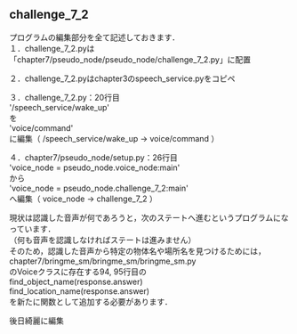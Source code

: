 ## challenge_7_2
プログラムの編集部分を全て記述しておきます．  
１．challenge_7_2.pyは「chapter7/pseudo_node/pseudo_node/challenge_7_2.py」に配置  

２．challenge_7_2.pyはchapter3のspeech_service.pyをコピペ  

３．challenge_7_2.py：20行目  
'/speech_service/wake_up'  
を  
'voice/command'  
に編集（ /speech_service/wake_up -> voice/command ）  

４．chapter7/pseudo_node/setup.py：26行目  
'voice_node = pseudo_node.voice_node:main'  
から  
'voice_node = pseudo_node.challenge_7_2:main'  
へ編集（ voice_node -> challenge_7_2 ）  

現状は認識した音声が何であろうと，次のステートへ進むというプログラムになっています．  
（何も音声を認識しなければステートは進みません）  
そのため，認識した音声から特定の物体名や場所名を見つけるためには，  
chapter7/bringme_sm/bringme_sm/bringme_sm.py  
のVoiceクラスに存在する94, 95行目の  
find_object_name(response.answer)  
find_location_name(response.answer)  
を新たに関数として追加する必要があります．  


後日綺麗に編集
